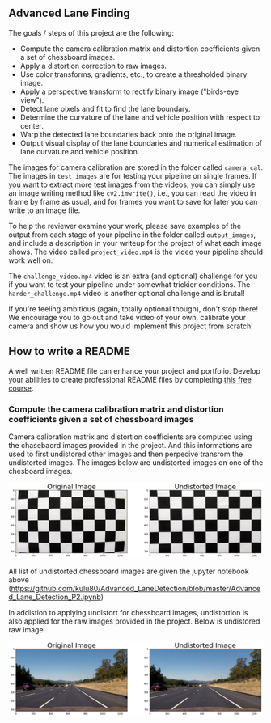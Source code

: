## Advanced Lane Finding

The goals / steps of this project are the following:

* Compute the camera calibration matrix and distortion coefficients given a set of chessboard images.
* Apply a distortion correction to raw images.
* Use color transforms, gradients, etc., to create a thresholded binary image.
* Apply a perspective transform to rectify binary image ("birds-eye view").
* Detect lane pixels and fit to find the lane boundary.
* Determine the curvature of the lane and vehicle position with respect to center.
* Warp the detected lane boundaries back onto the original image.
* Output visual display of the lane boundaries and numerical estimation of lane curvature and vehicle position.


The images for camera calibration are stored in the folder called `camera_cal`.  The images in `test_images` are for testing your pipeline on single frames.  If you want to extract more test images from the videos, you can simply use an image writing method like `cv2.imwrite()`, i.e., you can read the video in frame by frame as usual, and for frames you want to save for later you can write to an image file.  

To help the reviewer examine your work, please save examples of the output from each stage of your pipeline in the folder called `output_images`, and include a description in your writeup for the project of what each image shows.    The video called `project_video.mp4` is the video your pipeline should work well on.  

The `challenge_video.mp4` video is an extra (and optional) challenge for you if you want to test your pipeline under somewhat trickier conditions.  The `harder_challenge.mp4` video is another optional challenge and is brutal!

If you're feeling ambitious (again, totally optional though), don't stop there!  We encourage you to go out and take video of your own, calibrate your camera and show us how you would implement this project from scratch!

## How to write a README
A well written README file can enhance your project and portfolio.  Develop your abilities to create professional README files by completing [this free course](https://www.udacity.com/course/writing-readmes--ud777).

### Compute the camera calibration matrix and distortion coefficients given a set of chessboard images

Camera calibration matrix and distortion coefficients are computed using the chasebaord images provided in the project. And this informations are used to first undistored other images and then perpecive transrom the undistorted images. The images below are undistorted images on one of the chesboard images.

![alt text](https://github.com/kulu80/Advanced_LaneDetection/blob/master/undist1.chess.png)



All list of undistorted chessboard images are given the jupyter notebook above (https://github.com/kulu80/Advanced_LaneDetection/blob/master/Advanced_Lane_Detection_P2.ipynb)


In addistion to applying undistort for chessboard images, undistortion is also applied for the raw images provided in the project. Below is undistored raw image.

![alt text](https://github.com/kulu80/Advanced_LaneDetection/blob/master/undist_reall.png)


